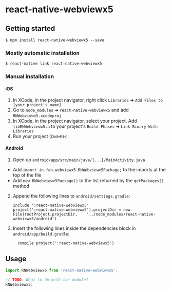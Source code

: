 
# react-native-webviewx5

## Getting started

`$ npm install react-native-webviewx5 --save`

### Mostly automatic installation

`$ react-native link react-native-webviewx5`

### Manual installation


#### iOS

1. In XCode, in the project navigator, right click `Libraries` ➜ `Add Files to [your project's name]`
2. Go to `node_modules` ➜ `react-native-webviewx5` and add `RNWebviewx5.xcodeproj`
3. In XCode, in the project navigator, select your project. Add `libRNWebviewx5.a` to your project's `Build Phases` ➜ `Link Binary With Libraries`
4. Run your project (`Cmd+R`)<

#### Android

1. Open up `android/app/src/main/java/[...]/MainActivity.java`
  - Add `import in.fan.webviewx5.RNWebviewx5Package;` to the imports at the top of the file
  - Add `new RNWebviewx5Package()` to the list returned by the `getPackages()` method
2. Append the following lines to `android/settings.gradle`:
  	```
  	include ':react-native-webviewx5'
  	project(':react-native-webviewx5').projectDir = new File(rootProject.projectDir, 	'../node_modules/react-native-webviewx5/android')
  	```
3. Insert the following lines inside the dependencies block in `android/app/build.gradle`:
  	```
      compile project(':react-native-webviewx5')
  	```


## Usage
```javascript
import RNWebviewx5 from 'react-native-webviewx5';

// TODO: What to do with the module?
RNWebviewx5;
```
  